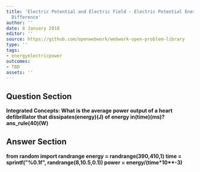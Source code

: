 ```yaml
---
title: 'Electric Potential and Electric Field - Electric Potential Energy: Potential
  Difference'
author: ''
date: 8 January 2018
editor: ''
source: https://github.com/openwebwork/webwork-open-problem-library
type: ''
tags:
- energyelectricpower
outcomes:
- TBD
assets: ''
---
```


## Question Section 

<b>
<b>Integrated Concepts:<b> What is the average power output of a heart defibrillator that dissipates(energy)(J) of energy in(time)(ms)?
ans_rule(40)(W)



## Answer Section

from random import randrange
energy = randrange(390,410,1)
time = sprintf("%0.1f", randrange(8,10.5,0.1))
power = energy/(time*10**-3)